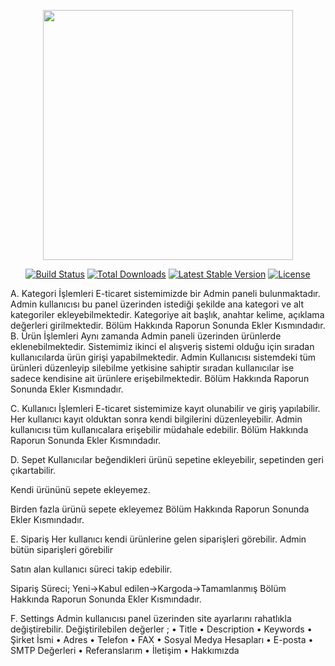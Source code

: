 <p align="center"><a href="https://laravel.com" target="_blank"><img src="https://raw.githubusercontent.com/laravel/art/master/logo-lockup/5%20SVG/2%20CMYK/1%20Full%20Color/laravel-logolockup-cmyk-red.svg" width="400"></a></p>

<p align="center">
<a href="https://travis-ci.org/laravel/framework"><img src="https://travis-ci.org/laravel/framework.svg" alt="Build Status"></a>
<a href="https://packagist.org/packages/laravel/framework"><img src="https://img.shields.io/packagist/dt/laravel/framework" alt="Total Downloads"></a>
<a href="https://packagist.org/packages/laravel/framework"><img src="https://img.shields.io/packagist/v/laravel/framework" alt="Latest Stable Version"></a>
<a href="https://packagist.org/packages/laravel/framework"><img src="https://img.shields.io/packagist/l/laravel/framework" alt="License"></a>
</p>

A.	Kategori İşlemleri
E-ticaret sistemimizde bir Admin paneli bulunmaktadır.
Admin kullanıcısı bu panel üzerinden istediği şekilde ana kategori ve alt kategoriler ekleyebilmektedir. 
Kategoriye ait başlık, anahtar kelime, açıklama değerleri girilmektedir.
Bölüm Hakkında Raporun Sonunda Ekler Kısmındadır.
B.	Ürün İşlemleri
Aynı zamanda Admin paneli üzerinden ürünlerde eklenebilmektedir. Sistemimiz ikinci el alışveriş sistemi olduğu için sıradan kullanıcılarda ürün girişi yapabilmektedir.
Admin Kullanıcısı sistemdeki tüm ürünleri düzenleyip silebilme yetkisine sahiptir sıradan kullanıcılar ise sadece kendisine ait ürünlere erişebilmektedir.
Bölüm Hakkında Raporun Sonunda Ekler Kısmındadır.



C.	Kullanıcı İşlemleri
E-ticaret sistemimize kayıt olunabilir ve giriş yapılabilir.
Her kullanıcı kayıt olduktan sonra kendi bilgilerini düzenleyebilir. Admin kullanıcısı tüm kullanıcalara erişebilir müdahale edebilir.
Bölüm Hakkında Raporun Sonunda Ekler Kısmındadır.

D.	Sepet
Kullanıcılar beğendikleri ürünü sepetine ekleyebilir, sepetinden geri çıkartabilir.

Kendi ürününü sepete ekleyemez.

Birden fazla ürünü sepete ekleyemez
Bölüm Hakkında Raporun Sonunda Ekler Kısmındadır.

E.	Sipariş
Her kullanıcı kendi ürünlerine gelen siparişleri görebilir.
Admin bütün siparişleri görebilir

Satın alan kullanıcı süreci takip edebilir.

Sipariş Süreci; Yeni->Kabul edilen->Kargoda->Tamamlanmış
Bölüm Hakkında Raporun Sonunda Ekler Kısmındadır.

F.	Settings
Admin kullanıcısı panel üzerinden site ayarlarını rahatlıkla değiştirebilir. Değiştirilebilen değerler ;
•	Title
•	Description
•	Keywords
•	Şirket İsmi
•	Adres
•	Telefon
•	FAX
•	Sosyal Medya Hesapları
•	E-posta
•	SMTP Değerleri
•	Referanslarım 
•	İletişim
•	Hakkımızda

